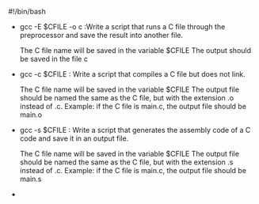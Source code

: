 #!/bin/bash
* gcc -E $CFILE -o c :Write a script that runs a C file through the preprocessor and save the result into another file.

    The C file name will be saved in the variable $CFILE
    The output should be saved in the file c
* gcc -c $CFILE : Write a script that compiles a C file but does not link.

    The C file name will be saved in the variable $CFILE
    The output file should be named the same as the C file, but with the extension .o instead of .c.
        Example: if the C file is main.c, the output file should be main.o
* gcc -s $CFILE : Write a script that generates the assembly code of a C code and save it in an output file.

    The C file name will be saved in the variable $CFILE
    The output file should be named the same as the C file, but with the extension .s instead of .c.
        Example: if the C file is main.c, the output file should be main.s
*   
